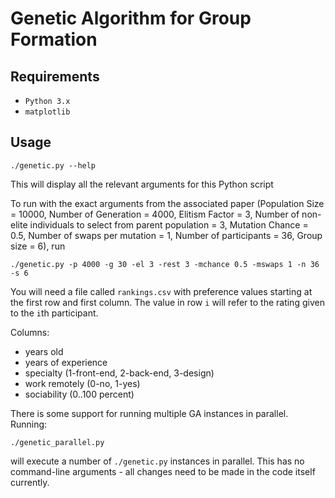 # Genetic Algorithm for Group Formation

## Requirements
- `Python 3.x`
- `matplotlib`

## Usage
```
./genetic.py --help
```
This will display all the relevant arguments for this Python script

To run with the exact arguments from the associated paper (Population Size = 10000, Number of Generation = 4000, Elitism Factor = 3, Number of non-elite individuals to select from parent population = 3, Mutation Chance = 0.5, Number of swaps per mutation = 1, Number of participants = 36, Group size = 6), run

```
./genetic.py -p 4000 -g 30 -el 3 -rest 3 -mchance 0.5 -mswaps 1 -n 36 -s 6
```
You will need a file called `rankings.csv` with preference values starting at the first row and first column. The value in row `i` will refer to the rating given to the `i`th participant.

Columns:
- years old
- years of experience
- specialty (1-front-end, 2-back-end, 3-design)
- work remotely (0-no, 1-yes)
- sociability (0..100 percent)

There is some support for running multiple GA instances in parallel. Running:
```
./genetic_parallel.py
```
will execute a number of `./genetic.py` instances in parallel. This has no command-line arguments - all changes need to be made in the code itself currently.
